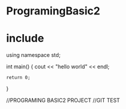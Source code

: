 # ProgramingBasic2
# include <iostream>
using namespace std;

int main()
{
    cout << "hello world" << endl;

    return 0;
}

//PROGRAMING BASIC2 PROJECT
//GIT TEST
